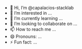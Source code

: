 - 👋 Hi, I’m @capalacios-stacklab
- 👀 I’m interested in ...
- 🌱 I’m currently learning ...
- 💞️ I’m looking to collaborate on ...
- 📫 How to reach me ...
- 😄 Pronouns: ...
- ⚡ Fun fact: ...

<!---
capalacios-stacklab/capalacios-stacklab is a ✨ special ✨ repository because its `README.md` (this file) appears on your GitHub profile.
You can click the Preview link to take a look at your changes.
--->
